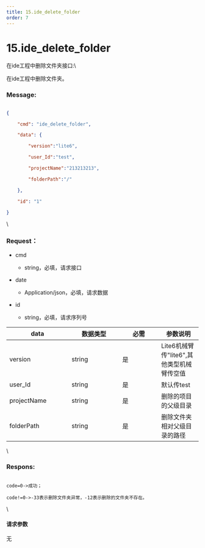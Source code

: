 ```yaml
---
title: 15.ide_delete_folder
order: 7
---
```

# 15.ide\_delete\_folder



 



在ide工程中删除文件夹接口:\

在ide工程中删除文件夹。



### Message:  



```json

{

    "cmd": "ide_delete_folder",

    "data": {

        "version":"lite6",

        "user_Id":"test",

        "projectName":"213213213",

        "folderPath":"/"

    },

    "id": "1"

}

```



\





### Request：    



* cmd

  * string，必填，请求接口

* date

  * Application/json，必填，请求数据

* id

  * string，必填，请求序列号



<table><thead><tr><th width="147">data</th><th width="117">数据类型</th><th width="86">必需</th><th>参数说明</th></tr></thead><tbody><tr><td>version</td><td>string</td><td>是</td><td>Lite6机械臂传"lite6",其他类型机械臂传空值</td></tr><tr><td>user_Id</td><td>string</td><td>是</td><td>默认传test</td></tr><tr><td>projectName</td><td>string</td><td>是</td><td>删除的项目的父级目录</td></tr><tr><td>folderPath</td><td>string</td><td>是</td><td>删除文件夹相对父级目录的路径</td></tr></tbody></table>



\





### Respons:     



```

code=0->成功；

code!=0->-33表示删除文件夹异常，-12表示删除的文件夹不存在。

```



\





#### 请求参数



无
